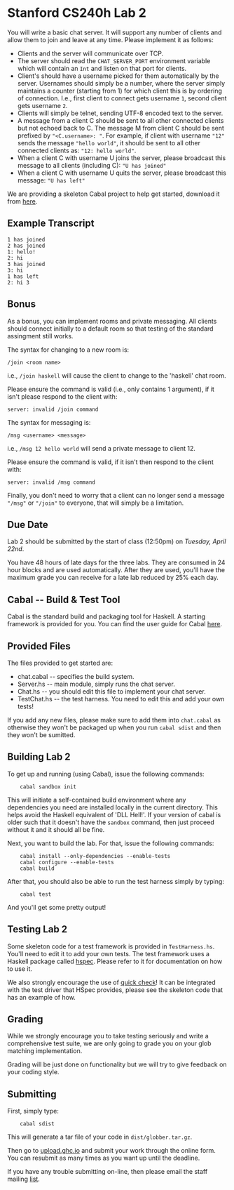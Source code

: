 # Stanford CS240h Lab 2

You will write a basic chat server. It will support any number of
clients and allow them to join and leave at any time. Please implement
it as follows:

* Clients and the server will communicate over TCP.
* The server should read the `CHAT_SERVER_PORT` environment variable
  which will contain an `Int` and listen on that port for clients.
* Client's should have a username picked for them automatically by the
  server. Usernames should simply be a number, where the server simply
  maintains a counter (starting from 1) for which client this is by
  ordering of connection. I.e., first client to connect gets username
  `1`, second client gets username `2`.
* Clients will simply be telnet, sending UTF-8 encoded text to the
  server.
* A message from a client C should be sent to all other connected
  clients but not echoed back to C. The message M from client C should
  be sent prefixed by `"<C.username>: "`. For example, if client with
  username `"12"` sends the message `"hello world"`, it should be sent
  to all other connected clients as: `"12: hello world"`.
* When a client C with username U joins the server, please broadcast
  this message to all clients (including C): `"U has joined"`
* When a client C with username U quits the server, please broadcast
  this message: `"U has left"`

We are providing a skeleton Cabal project to help get started,
download it from
[here](http://www.scs.stanford.edu/14sp-cs240h/labs/lab2.tar.gz).

## Example Transcript

```
1 has joined
2 has joined
1: hello!
2: hi
3 has joined
3: hi
1 has left
2: hi 3
```

## Bonus

As a bonus, you can implement rooms and private messaging. All clients
should connect initially to a default room so that testing of the
standard assingment still works.

The syntax for changing to a new room is:

```
/join <room name>
```

i.e., `/join haskell` will cause the client to change to the 'haskell'
chat room.

Please ensure the command is valid (i.e., only contains 1 argument),
if it isn't please respond to the client with:

```
server: invalid /join command
```

The syntax for messaging is:

```
/msg <username> <message>
```

i.e., `/msg 12 hello world` will send a private message to client 12.

Please ensure the command is valid, if it isn't then respond to the
client with:

```
server: invalid /msg command
```

Finally, you don't need to worry that a client can no longer send a
message `"/msg"` or `"/join"` to everyone, that will simply be a
limitation.

## Due Date

Lab 2 should be submitted by the start of class (12:50pm) on *Tuesday,
April 22nd*.

You have 48 hours of late days for the three labs. They are consumed
in 24 hour blocks and are used automatically. After they are used,
you'll have the maximum grade you can receive for a late lab reduced
by 25% each day.

## Cabal -- Build & Test Tool

Cabal is the standard build and packaging tool for Haskell. A starting
framework is provided for you. You can find the user guide for Cabal
[here](http://www.haskell.org/cabal/users-guide/developing-packages.html#test-suites).

## Provided Files

The files provided to get started are:

* chat.cabal -- specifies the build system.
* Server.hs -- main module, simply runs the chat server.
* Chat.hs -- you should edit this file to implement your chat server.
* TestChat.hs -- the test harness. You need to edit this and add your
  own tests!

If you add any new files, please make sure to add them into
`chat.cabal` as otherwise they won't be packaged up when you run
`cabal sdist` and then they won't be sumitted.

## Building Lab 2

To get up and running (using Cabal), issue the following commands:

        cabal sandbox init

This will initiate a self-contained build environment where any
dependencies you need are installed locally in the current directory.
This helps avoid the Haskell equivalent of 'DLL Hell!'. If your
version of cabal is older such that it doesn't have the `sandbox`
command, then just proceed without it and it should all be fine.

Next, you want to build the lab. For that, issue the following
commands:

        cabal install --only-dependencies --enable-tests
        cabal configure --enable-tests
        cabal build

After that, you should also be able to run the test harness simply by
typing:

        cabal test

And you'll get some pretty output!

## Testing Lab 2

Some skeleton code for a test framework is provided in
`TestHarness.hs`. You'll need to edit it to add your own tests. The
test framework uses a Haskell package called
[hspec](http://hspec.github.io/). Please refer to it for documentation
on how to use it.

We also strongly encourage the use of [quick
check](http://hackage.haskell.org/package/QuickCheck)! It can be
integrated with the test driver that HSpec provides, please see the
skeleton code that has an example of how.

## Grading

While we strongly encourage you to take testing seriously and write a
comprehensive test suite, we are only going to grade you on your glob
matching implementation.

Grading will be just done on functionality but we will try to give
feedback on your coding style.

## Submitting

First, simply type:

        cabal sdist

This will generate a tar file of your code in `dist/globber.tar.gz`.

Then go to [upload.ghc.io](http://upload.ghc.io/) and submit your work
through the online form. You can resubmit as many times as you want up
until the deadline.

If you have any trouble submitting on-line, then please email the
staff mailing [list](mailto:cs240h-staff@scs.stanford.edu).

